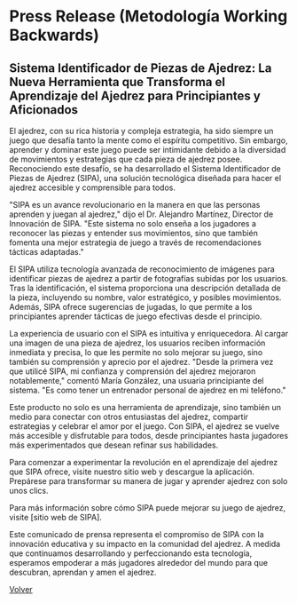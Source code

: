 
# Press Release (Metodología Working Backwards)

## Sistema Identificador de Piezas de Ajedrez: La Nueva Herramienta que Transforma el Aprendizaje del Ajedrez para Principiantes y Aficionados

El ajedrez, con su rica historia y compleja estrategia, ha sido siempre un juego que desafía tanto la mente como el espíritu competitivo. Sin embargo, aprender y dominar este juego puede ser intimidante debido a la diversidad de movimientos y estrategias que cada pieza de ajedrez posee. Reconociendo este desafío, se ha desarrollado el Sistema Identificador de Piezas de Ajedrez (SIPA), una solución tecnológica diseñada para hacer el ajedrez accesible y comprensible para todos.

"SIPA es un avance revolucionario en la manera en que las personas aprenden y juegan al ajedrez," dijo el Dr. Alejandro Martínez, Director de Innovación de SIPA. "Este sistema no solo enseña a los jugadores a reconocer las piezas y entender sus movimientos, sino que también fomenta una mejor estrategia de juego a través de recomendaciones tácticas adaptadas."

El SIPA utiliza tecnología avanzada de reconocimiento de imágenes para identificar piezas de ajedrez a partir de fotografías subidas por los usuarios. Tras la identificación, el sistema proporciona una descripción detallada de la pieza, incluyendo su nombre, valor estratégico, y posibles movimientos. Además, SIPA ofrece sugerencias de jugadas, lo que permite a los principiantes aprender tácticas de juego efectivas desde el principio.

La experiencia de usuario con el SIPA es intuitiva y enriquecedora. Al cargar una imagen de una pieza de ajedrez, los usuarios reciben información inmediata y precisa, lo que les permite no solo mejorar su juego, sino también su comprensión y aprecio por el ajedrez. "Desde la primera vez que utilicé SIPA, mi confianza y comprensión del ajedrez mejoraron notablemente," comentó María González, una usuaria principiante del sistema. "Es como tener un entrenador personal de ajedrez en mi teléfono."

Este producto no solo es una herramienta de aprendizaje, sino también un medio para conectar con otros entusiastas del ajedrez, compartir estrategias y celebrar el amor por el juego. Con SIPA, el ajedrez se vuelve más accesible y disfrutable para todos, desde principiantes hasta jugadores más experimentados que desean refinar sus habilidades.

Para comenzar a experimentar la revolución en el aprendizaje del ajedrez que SIPA ofrece, visite nuestro sitio web y descargue la aplicación. Prepárese para transformar su manera de jugar y aprender ajedrez con solo unos clics.

Para más información sobre cómo SIPA puede mejorar su juego de ajedrez, visite [sitio web de SIPA].

Este comunicado de prensa representa el compromiso de SIPA con la innovación educativa y su impacto en la comunidad del ajedrez. A medida que continuamos desarrollando y perfeccionando esta tecnología, esperamos empoderar a más jugadores alrededor del mundo para que descubran, aprendan y amen el ajedrez.

[Volver](README.md)
